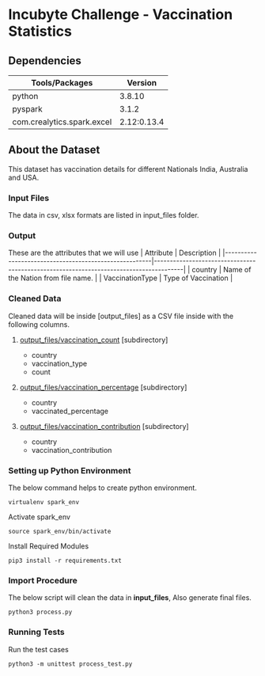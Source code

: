 # Incubyte Challenge - Vaccination Statistics

## Dependencies
| Tools/Packages      					| Version                                                 				|
|-------------------------------------------------------|---------------------------------------------------------------------------------------|
| python       					| 3.8.10 				|
| pyspark       					| 3.1.2 				|
| com.crealytics.spark.excel       					| 2.12:0.13.4 				|

## About the Dataset
This dataset has vaccination details for different Nationals India, Australia and USA.

### Input Files
The data in csv, xlsx formats are listed in input_files folder.


### Output
These are the attributes that we will use
| Attribute      					| Description                                                 				|
|-------------------------------------------------------|---------------------------------------------------------------------------------------|
| country       					| Name of the Nation from file name. 				|
| VaccinationType   				|  Type of Vaccination							|



### Cleaned Data
Cleaned data will be inside [output_files] as a CSV file inside with the following columns.

1. [output_files/vaccination_count](output_files/vaccination_count) [subdirectory] 
    - country
    - vaccination_type
    - count

2. [output_files/vaccination_percentage](output_files/vaccination_percentage) [subdirectory] 
    - country
    - vaccinated_percentage

3. [output_files/vaccination_contribution](output_files/vaccination_contribution) [subdirectory] 
    - country
    - vaccination_contribution

### Setting up Python Environment

The below command helps to create python environment.

`virtualenv spark_env`

Activate spark_env

`source spark_env/bin/activate`

Install Required Modules

`pip3 install -r requirements.txt`


### Import Procedure

The below script will clean the data in **input_files**, Also generate final files.

`python3 process.py`

### Running Tests

Run the test cases

`python3 -m unittest process_test.py`


